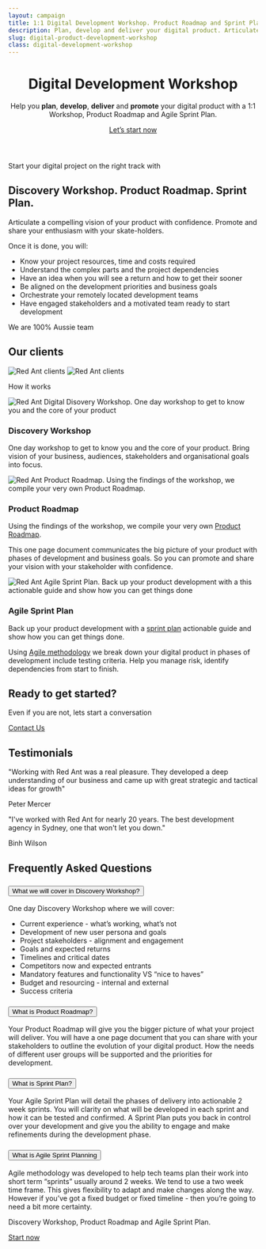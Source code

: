 ```yaml
---
layout: campaign
title: 1:1 Digital Development Workshop. Product Roadmap and Sprint Plan.
description: Plan, develop and deliver your digital product. Articulate a compelling vision of your idea and share your enthusiasm with your skate-holders with confidence.
slug: digital-product-development-workshop
class: digital-development-workshop
---
```

<header id="workshop-hero" class="section hero">
  <div class="container">
    <div class="row">
      <div class="col col-lg-8">
        <h1 class="text-xl mb-4 mb-lg-5 font-700">Digital
          <span class="d-inline d-lg-block text-red-dark">Development</span> 
          <span class="d-block text-red">Workshop</span>
        </h1>
      </div>
    </div>
    <div class="row">
      <div class="col col-sm-10 col-md-8">
        <p class="h3 mb-4 mb-lg-5 font-500">Help you <b>plan</b>, <b>develop</b>, <b>deliver</b> and <b>promote</b> your digital product with a 1:1 Workshop, <span class="text-red-dark font-700">Product Roadmap</span> and <span class="text-red font-700">Agile Sprint Plan</span>.</p>
        <p><a href="https://red-ant.typeform.com/to/wW5Q1I" class="btn btn-primary typeform-share btn-lg" data-mode="popup">Let’s start now</a></p>
      </div>
    </div>
  </div>
</header>

<section id="workshop-roadmap-sprint-plan-summary" ga-trigger="visibility" class="summary section">
  <div class="container">
    <div class="row ">
      <div class="col">
        <p class="h3 font-500">Start your digital project on the right track with</p>
        <h2 class="mb-4">Discovery Workshop. <span class="text-red-dark">Product Roadmap.</span> <span class="text-red">Sprint Plan.</span></h2>
        <p>Articulate a compelling vision of your product with confidence. Promote and share your enthusiasm with your skate-holders.</p>
        <p class="font-700">Once it is done, you will:</p>
        <ul class="list-check">
          <li>Know your project resources, time and costs required</li>
          <li>Understand the complex parts and the project dependencies</li>
          <li>Have an idea when you will see a return and how to get their sooner</li> 
          <li>Be aligned on the development priorities and business goals</li>  
          <li>Orchestrate your remotely located development teams</li>
          <li>Have engaged stakeholders and a motivated team ready to start development</li> 
        </ul>
      </div>
    </div>
  </div>
</section>

<section id="our-clients" ga-trigger="visibility" class="our-clients section">
  <div class="container">
    <div class="row">
      <div class="col">
        <p class="tex-lg text-center h4 mb-3 text-red-dark">We are 100% Aussie team</p>
        <h2 class="text-center mb-5">Our clients</h2>
      </div>
    </div>
    <div class="row text-center">
        <img class="d-md-block d-none img-fluid" src="{{ site.data.webpack['client-logo-desktop.png'] }}" alt="Red Ant clients" />
        <img class="d-md-none img-fluid" src="{{ site.data.webpack['client-logo-mobile.png'] }}" alt="Red Ant clients" />
    </div>
  </div>
</section>

<section id="how-it-works" ga-trigger="visibility" class="how-it-works">
  <div class="container">
    <div class="row">
      <div class="col-12">
        <p class="h2 text-center mb-4" >How it works</p>
      </div>
    </div>
    <div class="row align-items-center">
      <div class="col-6 offset-3 col-md-5 offset-md-0 order-md-2 px-4 py-sm-4 py-lg-0">
        <img class="img-fluid" src="{{ site.data.webpack['icon-workshop.png'] }}" alt="Red Ant Digital Disovery Workshop. One day workshop to get to know you and the core of your product" />
      </div>
      <div class="col-12 col-md-7">
        <h3 class="mb-3 mt-3">Discovery Workshop</h3>
        <p>One day workshop to get to know you and the core of your product. Bring vision of your business, audiences, stakeholders and organisational goals into focus.</p>
      </div>
    </div>
    <div class="row align-items-center">
      <div class="col-6 offset-3 col-md-5 offset-md-0 px-4 py-sm-4 py-lg-0">
        <img class="img-fluid" src="{{ site.data.webpack['icon-roadmap.png'] }}" alt="Red Ant Product Roadmap. Using the findings of the workshop, we compile your very own Product Roadmap." />
      </div>
      <div class="col-12 col-md-7">
        <h3 class="mb-3 text-red-dark mt-3">Product Roadmap</h3>
        <p>Using the findings of the workshop, we compile your very own <a href="#faqs-product-roadmap" data-toggle="collapse" data-target="#a2" aria-expanded="true" aria-controls="a2">Product Roadmap</a>.</p>
        <p>This one page document communicates the big picture of your product with phases of development and business goals. So you can promote and share your vision with your stakeholder with confidence.</p>
      </div>
    </div>
    <div class="row align-items-center">
      <div class="col-6 offset-3 col-md-5 offset-md-0 order-md-2 px-4 py-sm-4 py-lg-0">
        <img class="img-fluid" src="{{ site.data.webpack['icon-sprint-plan.png'] }}" alt="Red Ant Agile Sprint Plan. Back up your product development with a this actionable guide and show how you can get things done " />
      </div>
      <div class="col-12 col-md-7">
        <h3  class="mb-3 text-red mt-3"> Agile Sprint Plan</h3>
        <p>Back up your product development with a <a href="#faqs-agile-sprint-plan" data-toggle="collapse" data-target="#a4" aria-expanded="true" aria-controls="a4">sprint plan</a> actionable guide and show how you can get things done.</p>
        <p>Using <a href="#agile-methodology" data-toggle="collapse" data-target="#a5" aria-expanded="true" aria-controls="a5">Agile methodology</a> we break down your digital product in phases of development include testing criteria. Help you manage risk, identify dependencies from start to finish. </p>
      </div>
    </div>
  </div>
</section>

<section id="cta-panel" ga-trigger="visibility" class="cta-panel section">
  <div class="container">
    <div class="row">
      <div class="col">
        <h2 class="h1">Ready to get started?</h2>
        <p  class="h3 mb-4 font-500">Even if you are not, lets start a conversation</p>
        <a href="https://red-ant.typeform.com/to/wW5Q1I" class="btn btn-primary typeform-share btn-lg" data-mode="popup" ga-trigger="click">Contact Us</a>
      </div>
    </div>
  </div>
</section>

<section id="testimonials" ga-trigger="visibility"  class="testimonials section ">
  <div class="container">
    <div class="row">
      <div class="col">
        <h2 class="text-center mb-4">Testimonials</h2>
      </div>
    </div>
    <div class="row slick-redant">
      <div class="col-md-10 offset-md-1">
        <div class="card card-testimonial">
          <p class="font-500">"Working with Red Ant was a real pleasure. They developed a deep understanding of our business and came up with great strategic and tactical ideas for growth"</p>
          <p>Peter Mercer</p>
        </div>
      </div>
      <div class="col-lg-10 offset-lg-1">
        <div class="card card-testimonial">
          <p class="font-500">"I've worked with Red Ant for nearly 20 years. The best development agency in Sydney, one that won't let you down."</p>
          <p>Binh Wilson</p>
        </div>
      </div>
    </div>
  </div>
</section>


<section id="faqs" ga-trigger="visibility" class="faqs">
  <div class="container ">
    <div class="row">
      <div class="col">
        <h2 class="mb-4">Frequently Asked Questions</h2>
      </div>
    </div>
    <div class="row mt-3d">
      <div class="col">
        <div class="accordion theme-red" id="workshop-faqs">
          <div class="card">
            <div class="card-header">
              <h3 class="mb-0">
                <button
                  class="btn btn-link collapsed"
                  type="button"
                  data-toggle="collapse"
                  data-target="#a1"
                  aria-expanded="true"
                  aria-controls="a1"
                >
                  What we will cover in Discovery Workshop?
                </button>
              </h3>
            </div>
            <div id="a1" class="collapse" data-parent="#workshop-faqs">
              <div class="card-body ">
                <p>One day Discovery Workshop where we will cover: </p>
                <ul>
                  <li>Current experience - what’s working, what’s not</li> 
                  <li>Development of new user persona and goals</li>  
                  <li>Project stakeholders - alignment and engagement</li> 
                  <li>Goals and expected returns</li>
                  <li>Timelines and critical dates</li>  
                  <li>Competitors now and expected entrants</li> 
                  <li>Mandatory features and functionality VS “nice to haves”</li> 
                  <li>Budget and resourcing - internal and external</li>
                  <li>Success criteria</li> 
                </ul>
              </div>
            </div>
          </div>
          <div class="card" id="faqs-product-roadmap">
            <div class="card-header">
              <h3 class="mb-0">
                <button
                  class="btn btn-link collapsed"
                  type="button"
                  data-toggle="collapse"
                  data-target="#a2"
                  aria-expanded="true"
                  aria-controls="a2"
                >
                  What is Product Roadmap?
                </button>
              </h3>
            </div>
            <div id="a2" class="collapse" data-parent="#workshop-faqs">
              <div class="card-body">
                <p>Your Product Roadmap will give you the bigger picture of what your project will deliver. You will have a one page document that you can share with your stakeholders to outline the evolution of your digital product. How the needs of different user groups will be supported and the priorities for development.</p>
              </div>
            </div>
          </div>
          <div class="card"  id="faqs-agile-sprint-plan">
            <div class="card-header" >
              <h3 class="mb-0">
                <button
                  class="btn btn-link collapsed "
                  type="button"
                  data-toggle="collapse"
                  data-target="#a4"
                  aria-expanded="true"
                  aria-controls="a4"
                >
                  What is Sprint Plan?
                </button>
              </h3>
            </div>
            <div id="a4" class="collapse" data-parent="#workshop-faqs">
              <div class="card-body">
                <p>Your Agile Sprint Plan will detail the phases of delivery into actionable 2 week sprints. You will clarity on what will be developed in each sprint and how it can be tested and confirmed. A Sprint Plan puts you back in control over your development and give you the ability to engage and make refinements during the development phase.</p>
              </div>
            </div>
          </div>
          <div class="card" id="faqs-agile-methodology" >
            <div class="card-header">
              <h3 class="mb-0">
                <button
                  class="btn btn-link  collapsed"
                  type="button"
                  data-toggle="collapse"
                  data-target="#a5"
                  aria-expanded="true"
                  aria-controls="a5"
                >
                  What is Agile Sprint Planning
                </button>
              </h3>
            </div>
            <div name="a5" id="a5" class="collapse" data-parent="#workshop-faqs">
              <div class="card-body">
                <p>Agile methodology was developed to help tech teams plan their work into short term “sprints” usually around 2 weeks. We tend to use a two week time frame. This gives flexibility to adapt and make changes along the way. However if you’ve got a fixed budget or fixed timeline - then you’re going to need a bit more certainty.</p>
              </div>
            </div>
          </div>
        </div>
      </div>
    </div>
  </div>
</section>

<section id="workshop-footer" ga-trigger="visibility" class="section intro workshop-footer">
  <div class="container">
    <div class="row">
      <div class="col col-sm-10 col-md-8">
        <p class="h2 mb-4 mb-lg-5 font-700">Discovery Workshop, <span class="text-red-dark font-700">Product Roadmap</span> and <span class="text-red font-700">Agile Sprint Plan</span>.</p>
        <p><a href="https://red-ant.typeform.com/to/wW5Q1I" class="btn btn-primary typeform-share btn-lg" data-mode="popup">Start now</a></p>
      </div>
    </div>
  </div>
</section>
